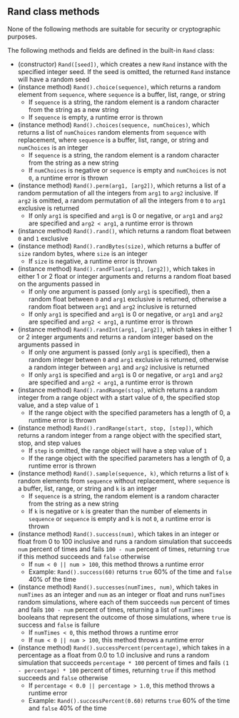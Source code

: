 ## Rand class methods

None of the following methods are suitable for security or cryptographic purposes.

The following methods and fields are defined in the built-in `Rand` class:
- (constructor) `Rand([seed])`, which creates a new `Rand` instance with the specified integer seed. If the seed is omitted, the returned `Rand` instance will have a random seed
- (instance method) `Rand().choice(sequence)`, which returns a random element from `sequence`, where `sequence` is a buffer, list, range, or string
    - If `sequence` is a string, the random element is a random character from the string as a new string
    - If `sequence` is empty, a runtime error is thrown
- (instance method) `Rand().choices(sequence, numChoices)`, which returns a list of `numChoices` random elements from `sequence` with replacement, where `sequence` is a buffer, list, range, or string and `numChoices` is an integer
    - If `sequence` is a string, the random element is a random character from the string as a new string
    - If `numChoices` is negative or `sequence` is empty and `numChoices` is not `0`, a runtime error is thrown
- (instance method) `Rand().perm(arg1, [arg2])`, which returns a list of a random permutation of all the integers from `arg1` to `arg2` inclusive. If `arg2` is omitted, a random permutation of all the integers from `0` to `arg1` exclusive is returned
    - If only `arg1` is specified and `arg1` is 0 or negative, or `arg1` and `arg2` are specified and `arg2 < arg1`, a runtime error is thrown
- (instance method) `Rand().rand()`, which returns a random float between `0` and `1` exclusive
- (instance method) `Rand().randBytes(size)`, which returns a buffer of `size` random bytes, where `size` is an integer
    - If `size` is negative, a runtime error is thrown
- (instance method) `Rand().randFloat(arg1, [arg2])`, which takes in either 1 or 2 float or integer arguments and returns a random float based on the arguments passed in
    - If only one argument is passed (only `arg1` is specified), then a random float between `0` and `arg1` exclusive is returned, otherwise a random float between `arg1` and `arg2` inclusive is returned
    - If only `arg1` is specified and `arg1` is 0 or negative, or `arg1` and `arg2` are specified and `arg2 < arg1`, a runtime error is thrown
- (instance method) `Rand().randInt(arg1, [arg2])`, which takes in either 1 or 2 integer arguments and returns a random integer based on the arguments passed in
    - If only one argument is passed (only `arg1` is specified), then a random integer between `0` and `arg1` exclusive is returned, otherwise a random integer between `arg1` and `arg2` inclusive is returned
    - If only `arg1` is specified and `arg1` is 0 or negative, or `arg1` and `arg2` are specified and `arg2 < arg1`, a runtime error is thrown
- (instance method) `Rand().randRange(stop)`, which returns a random integer from a range object with a start value of `0`, the specified stop value, and a step value of `1`
    - If the range object with the specified parameters has a length of 0, a runtime error is thrown
- (instance method) `Rand().randRange(start, stop, [step])`, which returns a random integer from a range object with the specified start, stop, and step values
    - If `step` is omitted, the range object will have a step value of `1`
    - If the range object with the specified parameters has a length of 0, a runtime error is thrown
- (instance method) `Rand().sample(sequence, k)`, which returns a list of `k` random elements from `sequence` without replacement, where `sequence` is a buffer, list, range, or string and `k` is an integer
    - If `sequence` is a string, the random element is a random character from the string as a new string
    - If `k` is negative or `k` is greater than the number of elements in `sequence` or `sequence` is empty and `k` is not `0`, a runtime error is thrown
- (instance method) `Rand().success(num)`, which takes in an integer or float from 0 to 100 inclusive and runs a random simulation that succeeds `num` percent of times and fails `100 - num` percent of times, returning `true` if this method succeeds and `false` otherwise
    - If `num < 0 || num > 100`, this method throws a runtime error
    - Example: `Rand().success(60)` returns `true` 60% of the time and `false` 40% of the time
- (instance method) `Rand().successes(numTimes, num)`, which takes in `numTimes` as an integer and `num` as an integer or float and runs `numTimes` random simulations, where each of them succeeds `num` percent of times and fails `100 - num` percent of times, returning a list of `numTimes` booleans that represent the outcome of those simulations, where `true` is success and `false` is failure
    - If `numTimes < 0`, this method throws a runtime error
    - If `num < 0 || num > 100`, this method throws a runtime error
- (instance method) `Rand().successPercent(percentage)`, which takes in a percentage as a float from 0.0 to 1.0 inclusive and runs a random simulation that succeeds `percentage * 100` percent of times and fails `(1 - percentage) * 100` percent of times, returning `true` if this method succeeds and `false` otherwise
    - If `percentage < 0.0 || percentage > 1.0`, this method throws a runtime error
    - Example: `Rand().successPercent(0.60)` returns `true` 60% of the time and `false` 40% of the time
